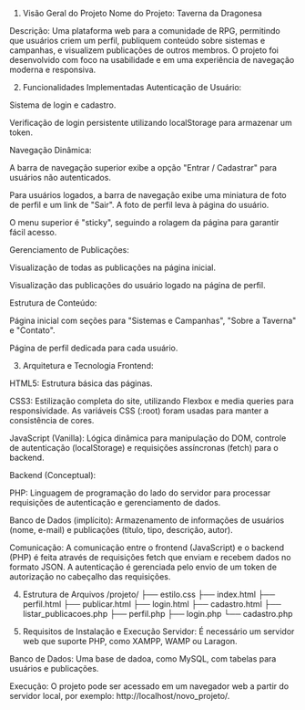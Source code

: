 1. Visão Geral do Projeto
Nome do Projeto: Taverna da Dragonesa

Descrição: Uma plataforma web para a comunidade de RPG, permitindo que usuários criem um perfil, publiquem conteúdo sobre sistemas e campanhas, e visualizem publicações de outros membros. O projeto foi desenvolvido com foco na usabilidade e em uma experiência de navegação moderna e responsiva.

2. Funcionalidades Implementadas
Autenticação de Usuário:

Sistema de login e cadastro.

Verificação de login persistente utilizando localStorage para armazenar um token.


Navegação Dinâmica:

A barra de navegação superior exibe a opção "Entrar / Cadastrar" para usuários não autenticados.

Para usuários logados, a barra de navegação exibe uma miniatura de foto de perfil e um link de "Sair". A foto de perfil leva à página do usuário.

O menu superior é "sticky", seguindo a rolagem da página para garantir fácil acesso.


Gerenciamento de Publicações:

Visualização de todas as publicações na página inicial.

Visualização das publicações do usuário logado na página de perfil.


Estrutura de Conteúdo:

Página inicial com seções para "Sistemas e Campanhas", "Sobre a Taverna" e "Contato".

Página de perfil dedicada para cada usuário.


3. Arquitetura e Tecnologia
Frontend:

HTML5: Estrutura básica das páginas.

CSS3: Estilização completa do site, utilizando Flexbox e media queries para responsividade. As variáveis CSS (:root) foram usadas para manter a consistência de cores.

JavaScript (Vanilla): Lógica dinâmica para manipulação do DOM, controle de autenticação (localStorage) e requisições assíncronas (fetch) para o backend.

Backend (Conceptual):

PHP: Linguagem de programação do lado do servidor para processar requisições de autenticação e gerenciamento de dados.

Banco de Dados (implícito): Armazenamento de informações de usuários (nome, e-mail) e publicações (título, tipo, descrição, autor).

Comunicação: A comunicação entre o frontend (JavaScript) e o backend (PHP) é feita através de requisições fetch que enviam e recebem dados no formato JSON. A autenticação é gerenciada pelo envio de um token de autorização no cabeçalho das requisições.


4. Estrutura de Arquivos
/projeto/
├── estilo.css
├── index.html
├── perfil.html
├── publicar.html
├── login.html
├── cadastro.html
├── listar_publicacoes.php
├── perfil.php
├── login.php
└── cadastro.php

6. Requisitos de Instalação e Execução
Servidor: É necessário um servidor web que suporte PHP, como XAMPP, WAMP ou Laragon.

Banco de Dados: Uma base de dadoa, como MySQL, com tabelas para usuários e publicações.

Execução: O projeto pode ser acessado em um navegador web a partir do servidor local, por exemplo: http://localhost/novo_projeto/.

